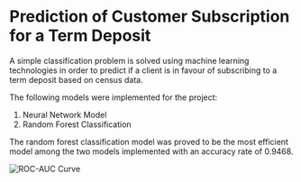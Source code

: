 # Prediction of Customer Subscription for a Term Deposit

A simple classification problem is solved using machine learning technologies in order to predict if a client is in favour of subscribing to a term deposit based on census data.

The following models were implemented for the project:
  1. Neural Network Model
  2. Random Forest Classification

The random forest classification model was proved to be the most efficient model among the two models implemented with an accuracy rate of 0.9468. 

![ROC-AUC Curve]([[URL](https://github.com/GaganiKulathilaka/Customer-Subscription-Prediction/blob/main/ROC-AUC%20Curve.png)](https://github.com/GaganiKulathilaka/Customer-Subscription-Prediction/blob/main/ROC-AUC%20Curve.png?raw=true))


